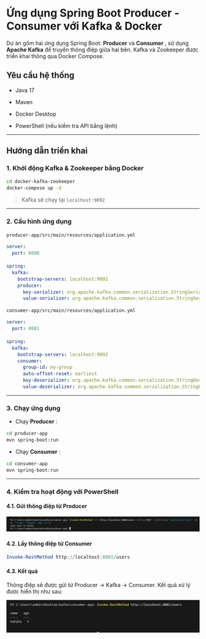 # Ứng dụng Spring Boot Producer - Consumer với Kafka & Docker 

Dự án gồm hai ứng dụng Spring Boot: **Producer**  và **Consumer** , sử dụng **Apache Kafka**  để truyền thông điệp giữa hai bên. Kafka và Zookeeper được triển khai thông qua Docker Compose.

## Yêu cầu hệ thống 

 
- Java 17
 
- Maven
 
- Docker Desktop
 
- PowerShell (nếu kiểm tra API bằng lệnh)



---



##  Hướng dẫn triển khai 


### 1. Khởi động Kafka & Zookeeper bằng Docker 



```bash
cd docker-kafka-zookeeper
docker-compose up -d
```


> Kafka sẽ chạy tại `localhost:9092`



---



### 2. Cấu hình ứng dụng 

`producer-app/src/main/resources/application.yml`


```yaml
server:
  port: 8080

spring:
  kafka:
    bootstrap-servers: localhost:9092
    producer:
      key-serializer: org.apache.kafka.common.serialization.StringSerializer
      value-serializer: org.apache.kafka.common.serialization.StringSerializer
```

`consumer-app/src/main/resources/application.yml`


```yaml
server:
  port: 8081

spring:
  kafka:
    bootstrap-servers: localhost:9092
    consumer:
      group-id: my-group
      auto-offset-reset: earliest
      key-deserializer: org.apache.kafka.common.serialization.StringDeserializer
      value-deserializer: org.apache.kafka.common.serialization.StringDeserializer
```



---



### 3. Chạy ứng dụng 

 
- Chạy **Producer** :



```bash
cd producer-app
mvn spring-boot:run
```

 
- Chạy **Consumer** :



```bash
cd consumer-app
mvn spring-boot:run
```



---



### 4. Kiểm tra hoạt động với PowerShell 


#### 4.1. Gửi thông điệp từ Producer 


![Kết quả](pic/1.png) 


#### 4.2. Lấy thông điệp từ Consumer 



```powershell
Invoke-RestMethod http://localhost:8081/users
```


#### 4.3. Kết quả 


Thông điệp sẽ được gửi từ Producer → Kafka → Consumer. Kết quả xử lý được hiển thị như sau:

![Kết quả](pic/2.png) 